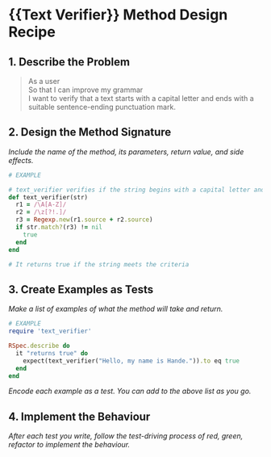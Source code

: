 # {{Text Verifier}} Method Design Recipe

## 1. Describe the Problem

> As a user  
> So that I can improve my grammar  
> I want to verify that a text starts with a capital letter and ends with a
> suitable sentence-ending punctuation mark.

## 2. Design the Method Signature

_Include the name of the method, its parameters, return value, and side effects._

```ruby
# EXAMPLE

# text_verifier verifies if the string begins with a capital letter and ends with a suitable punctuation mark.
def text_verifier(str)
  r1 = /\A[A-Z]/
  r2 = /\z[?!.]/
  r3 = Regexp.new(r1.source + r2.source)
  if str.match?(r3) != nil
    true
  end
end

# It returns true if the string meets the criteria
```

## 3. Create Examples as Tests

_Make a list of examples of what the method will take and return._

```ruby
# EXAMPLE
require 'text_verifier'

RSpec.describe do
  it "returns true" do
    expect(text_verifier("Hello, my name is Hande.")).to eq true
  end
end
```

_Encode each example as a test. You can add to the above list as you go._

## 4. Implement the Behaviour

_After each test you write, follow the test-driving process of red, green, refactor to implement the behaviour._
